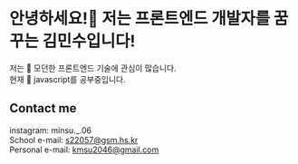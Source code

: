 # __안녕하세요!🤚 저는 프론트엔드 개발자를 꿈꾸는 김민수입니다!__
저는 👀 모던한 프론트엔드 기술에 관심이 많습니다.  
현재 🌱 javascript를 공부중입니다.
## __Contact me__
instagram: minsu._.06  
School e-mail: s22057@gsm.hs.kr  
Personal e-mail: kmsu2046@gmail.com  
